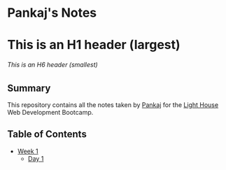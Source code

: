 # Pankaj's Notes
# This is an H1 header (largest)
###### This is an H6 header (smallest)
## Summary 
This repository contains all the notes taken by [Pankaj](https://github.com/ps-yu/lighthouse-web-notes) for the [Light House](https://www.lighthouselabs.ca/) Web Development Bootcamp.
## Table of Contents
* [Week 1](/Week_1)
  * [Day 1](/Week_1/Day_1)
